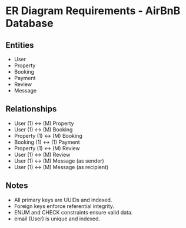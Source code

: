 # ER Diagram Requirements - AirBnB Database

## Entities
- User
- Property
- Booking
- Payment
- Review
- Message

## Relationships
- User (1) ↔ (M) Property
- User (1) ↔ (M) Booking
- Property (1) ↔ (M) Booking
- Booking (1) ↔ (1) Payment
- Property (1) ↔ (M) Review
- User (1) ↔ (M) Review
- User (1) ↔ (M) Message (as sender)
- User (1) ↔ (M) Message (as recipient)

## Notes
- All primary keys are UUIDs and indexed.
- Foreign keys enforce referential integrity.
- ENUM and CHECK constraints ensure valid data.
- email (User) is unique and indexed.
